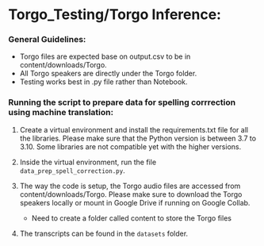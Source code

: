 # Torgo_Testing/Torgo Inference:

### **General Guidelines:**
- Torgo files are expected base on output.csv to be in content/downloads/Torgo.
- All Torgo speakers are directly under the Torgo folder.
- Testing works best in .py file rather than Notebook.

### **Running the script to prepare data for spelling corrrection using machine translation:**

1. Create a virtual environment and install the requirements.txt file for all the libraries. Please make sure that the Python version is between 3.7 to 3.10. Some libraries are not compatible yet with the higher versions.

2. Inside the virtual environment, run the file `data_prep_spell_correction.py`.

3. The way the code is setup, the Torgo audio files are accessed from content/downloads/Torgo. Please make sure to download the Torgo speakers locally or mount in Google Drive if running on Google Collab. 
    - Need to create a folder called content to store the Torgo files

4. The transcripts can be found in the `datasets` folder.

